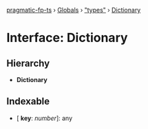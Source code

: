 [pragmatic-fp-ts](../README.md) › [Globals](../globals.md) › ["types"](../modules/_types_.md) › [Dictionary](_types_.dictionary.md)

# Interface: Dictionary

## Hierarchy

* **Dictionary**

## Indexable

* \[ **key**: *number*\]: any
